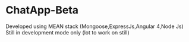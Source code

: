 # ChatApp-Beta
Developed using MEAN stack (Mongoose,ExpressJs,Angular 4,Node Js)
Still in development mode only (lot to work on still)
